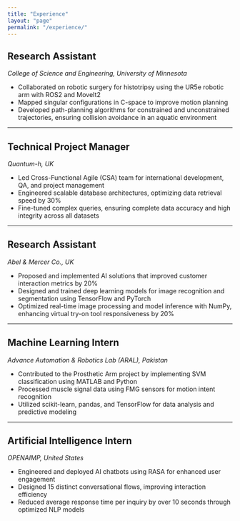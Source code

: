 ```yaml
---
title: "Experience"
layout: "page"
permalink: "/experience/"
---
```


## <i class="fas fa-microscope"></i> Research Assistant  
*College of Science and Engineering, University of Minnesota*  

- Collaborated on robotic surgery for histotripsy using the UR5e robotic arm with ROS2 and MoveIt2  
- Mapped singular configurations in C-space to improve motion planning  
- Developed path-planning algorithms for constrained and unconstrained trajectories, ensuring collision avoidance in an aquatic environment  
---

## <i class="fas fa-tasks"></i> Technical Project Manager  
*Quantum-h, UK*  

- Led Cross-Functional Agile (CSA) team for international development, QA, and project management  
- Engineered scalable database architectures, optimizing data retrieval speed by 30%  
- Fine-tuned complex queries, ensuring complete data accuracy and high integrity across all datasets  
---

## <i class="fas fa-flask"></i> Research Assistant  
*Abel & Mercer Co., UK*  

- Proposed and implemented AI solutions that improved customer interaction metrics by 20%  
- Designed and trained deep learning models for image recognition and segmentation using TensorFlow and PyTorch  
- Optimized real-time image processing and model inference with NumPy, enhancing virtual try-on tool responsiveness by 20%  
---

## <i class="fas fa-microchip"></i> Machine Learning Intern  
*Advance Automation & Robotics Lab (ARAL), Pakistan*  

- Contributed to the Prosthetic Arm project by implementing SVM classification using MATLAB and Python  
- Processed muscle signal data using FMG sensors for motion intent recognition  
- Utilized scikit-learn, pandas, and TensorFlow for data analysis and predictive modeling  
---

## <i class="fas fa-brain"></i> Artificial Intelligence Intern  
*OPENAIMP, United States*  

- Engineered and deployed AI chatbots using RASA for enhanced user engagement  
- Designed 15 distinct conversational flows, improving interaction efficiency  
- Reduced average response time per inquiry by over 10 seconds through optimized NLP models  
